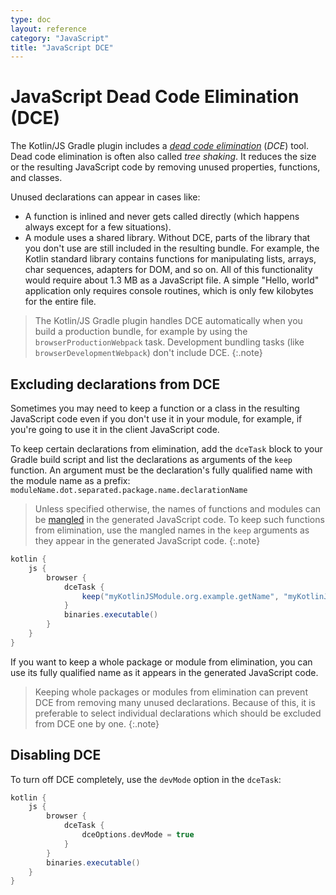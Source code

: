 ```yaml
---
type: doc
layout: reference
category: "JavaScript"
title: "JavaScript DCE"
---
```


# JavaScript Dead Code Elimination (DCE)

The Kotlin/JS Gradle plugin includes a [_dead code elimination_](https://wikipedia.org/wiki/Dead_code_elimination) (_DCE_) tool.
Dead code elimination is often also called _tree shaking_. It reduces the size or the resulting JavaScript code by
removing unused properties, functions, and classes.

Unused declarations can appear in cases like:

* A function is inlined and never gets called directly (which happens always except for a few situations).
* A module uses a shared library. Without DCE, parts of the library that you don't use are still included in the resulting bundle.
  For example, the Kotlin standard library contains functions for manipulating lists, arrays, char sequences,
  adapters for DOM, and so on. All of this functionality would require about 1.3 MB as a JavaScript file. A simple "Hello, world" application only requires
  console routines, which is only few kilobytes for the entire file.

> The Kotlin/JS Gradle plugin handles DCE automatically when you build a production bundle, for example by using the `browserProductionWebpack` task. Development bundling tasks (like `browserDevelopmentWebpack`) don't include DCE.
{:.note}

## Excluding declarations from DCE

Sometimes you may need to keep a function or a class in the resulting JavaScript code even if you don't use it in your module,
for example, if you're going to use it in the client JavaScript code.

To keep certain declarations from elimination, add the `dceTask` block to your Gradle build script and
list the declarations as arguments of the `keep` function. An argument must be the declaration's fully qualified name
with the module name as a prefix: `moduleName.dot.separated.package.name.declarationName`

> Unless specified otherwise, the names of functions and modules can be [mangled](js-to-kotlin-interop.html#jsname-annotation) in the generated JavaScript code. To keep such functions from elimination, use the mangled names in the `keep` arguments as they appear in the generated JavaScript code.
{:.note}


<div class="sample" markdown="1" mode="groovy" theme="idea">

```groovy
kotlin {
    js {
        browser {
            dceTask {
                keep("myKotlinJSModule.org.example.getName", "myKotlinJSModule.org.example.User" )
            }
            binaries.executable()
        }
    }
}
```
</div>

If you want to keep a whole package or module from elimination, you can use its fully qualified name as it appears in the generated JavaScript code.

> Keeping whole packages or modules from elimination can prevent DCE from removing many unused declarations. Because of this, it is preferable to select individual declarations which should be excluded from DCE one by one.
{:.note}

## Disabling DCE

To turn off DCE completely, use the `devMode` option in the `dceTask`:

<div class="sample" markdown="1" mode="groovy" theme="idea">

```groovy
kotlin {
    js {
        browser {
            dceTask {
                dceOptions.devMode = true
            }
        }
        binaries.executable()
    }
}
```
</div>
